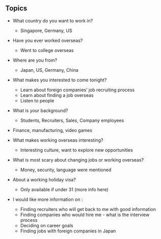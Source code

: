 ## Topics
- What country do you want to work in?
  - Singapore, Germany, US
- Have you ever worked overseas?
  - Went to college overseas
- Where are you from?
  - Japan, US, Germany, China
- What makes you interested to come tonight?
  - Learn about foreign companies’ job recruiting process
  - Learn about finding a job overseas
  - Listen to people
- What is your background?
  - Students, Recruiters, Sales, Company employees
- Finance, manufacturing, video games
- What makes working overseas interesting?
  - Interesting culture, want to explore new opportunities
- What is most scary about changing jobs or working overseas?
  - Money, security, language were mentioned
- About a working holiday visa?
  - Only available if under 31 (more info here)

- I would like more information on :
  - Finding recruiters who will get back to me with good information
  - Finding companies who would hire me - what is the interview process
  - Deciding on career goals
  - Finding jobs with foreign companies in Japan
